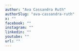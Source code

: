 ```yaml
---
author: "Ava Cassandra Ruth"
authorSlug: "ava-cassandra-ruth"
x: ""
facebook: ""
instagram: ""
linkedin: ""
youtube: ""
url: ""
---
```

